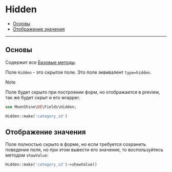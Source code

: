 # Hidden

- [Основы](#basics)
- [Отображение значения](#show-value)

---

<a name="basics"></a>
## Основы

Содержит все [Базовые методы](#/docs/{{version}}/fields/basic-methods.md).

Поле `Hidden` - это скрытое поле. Это поле эквивалент `type=hidden`.

> [!NOTE]
> Поле будет скрыто при построении форм, но отображается в preview, так же будет скрыт и его wrapper.

```php
use MoonShine\UI\Fields\Hidden;

Hidden::make('category_id')
```

<a name="show-value"></a>
## Отображение значения

Поле полностью скрыто в форме, но если требуется сохранить поведение поля, но при этом вывести его значение, то воспользуйтесь методом `showValue`:

```php
Hidden::make('category_id')->showValue()
```